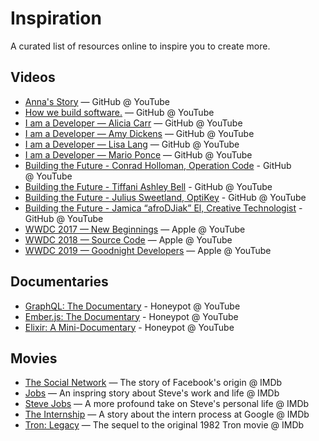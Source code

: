 # Inspiration
A curated list of resources online to inspire you to create more.

## Videos

- [Anna's Story](https://www.youtube.com/watch?v=VzuBJTtwm3o) — GitHub @ YouTube
- [How we build software.](https://www.youtube.com/watch?v=afvT1c1ii0c) — GitHub @ YouTube
- [I am a Developer — Alicia Carr](https://www.youtube.com/watch?v=u4tq9Ef5czw) — GitHub @ YouTube
- [I am a Developer — Amy Dickens](https://www.youtube.com/watch?v=EkWzOTsKvz8) — GitHub @ YouTube
- [I am a Developer — Lisa Lang](https://www.youtube.com/watch?v=WVQe1ZE7FtU) — GitHub @ YouTube
- [I am a Developer — Mario Ponce](https://www.youtube.com/watch?v=2Hjodq3JdoI) — GitHub @ YouTube
- [Building the Future - Conrad Holloman, Operation Code](https://www.youtube.com/watch?v=f03ZmbZB5Do) - GitHub @ YouTube
- [Building the Future - Tiffani Ashley Bell](https://www.youtube.com/watch?v=T7ZQhooMMDo) - GitHub @ YouTube
- [Building the Future - Julius Sweetland, OptiKey](https://www.youtube.com/watch?v=kDwZ1_RpkFM) - GitHub @ YouTube
- [Building the Future - Jamica “afroDJiak” El, Creative Technologist](https://www.youtube.com/watch?v=9TzIHpQfBsw) - GitHub @ YouTube
- [WWDC 2017 — New Beginnings](https://www.youtube.com/watch?v=cJAGqDYmW1o) — Apple @ YouTube
- [WWDC 2018 — Source Code](https://www.youtube.com/watch?v=Nq6ZqgozPF8) — Apple @ YouTube
- [WWDC 2019 — Goodnight Developers](https://www.youtube.com/watch?v=fa5p19APgd8) — Apple @ YouTube

## Documentaries

- [GraphQL: The Documentary](https://www.youtube.com/watch?v=783ccP__No8) - Honeypot @ YouTube
- [Ember.js: The Documentary](https://www.youtube.com/watch?v=Cvz-9ccflKQ) - Honeypot @ YouTube
- [Elixir: A Mini-Documentary](https://www.youtube.com/watch?v=lxYFOM3UJzo) - Honeypot @ YouTube

## Movies 

- [The Social Network](http://www.imdb.com/title/tt1285016/) — The story of Facebook's origin @ IMDb
- [Jobs](https://www.imdb.com/title/tt2357129/) — An inspring story about Steve's work and life @ IMDb
- [Steve Jobs](https://www.imdb.com/title/tt2080374/) — A more profound take on Steve's personal life @ IMDb
- [The Internship](https://www.imdb.com/title/tt2234155/) — A story about the intern process at Google @ IMDb
- [Tron: Legacy](https://www.imdb.com/title/tt1104001/) — The sequel to the original 1982 Tron movie @ IMDb
